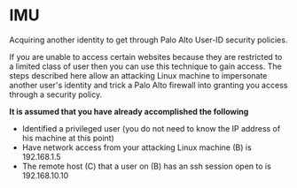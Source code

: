 # IMU
Acquiring another identity to get through Palo Alto User-ID security policies.

If you are unable to access certain websites because they are restricted to a limited class of user then you can use this technique to gain access.  The steps described here allow an attacking Linux machine to impersonate another user's identity and trick a Palo Alto firewall into granting you access through a security policy.

**It is assumed that you have already accomplished the following**<br />
* Identified a privileged user (you do not need to know the IP address of his machine at this point)
* Have network access from your attacking Linux machine (B) is 192.168.1.5
* The remote host (C) that a user on (B) has an ssh session open to is 192.168.10.10
